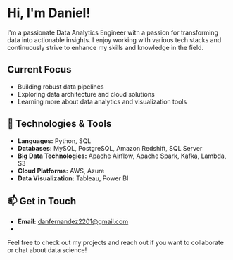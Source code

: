 # Hi, I'm Daniel!

I'm a passionate Data Analytics Engineer with a passion for transforming data into actionable insights. I enjoy working with various tech stacks and continuously strive to enhance my skills and knowledge in the field.

## Current Focus
- Building robust data pipelines
- Exploring data architecture and cloud solutions
- Learning more about data analytics and visualization tools

## 🔧 Technologies & Tools
- **Languages:** Python, SQL
- **Databases:** MySQL, PostgreSQL, Amazon Redshift, SQL Server
- **Big Data Technologies:** Apache Airflow, Apache Spark, Kafka, Lambda, S3
- **Cloud Platforms:** AWS, Azure
- **Data Visualization:** Tableau, Power BI

## 📫 Get in Touch
- **Email:** [danfernandez2201@gmail.com](mailto:danfernandez2201@gmail.com)
- 
Feel free to check out my projects and reach out if you want to collaborate or chat about data science!

<!---
0xFernandezDaniel/0xFernandezDaniel is a ✨ special ✨ repository because its `README.md` (this file) appears on your GitHub profile.
You can click the Preview link to take a look at your changes.
--->
